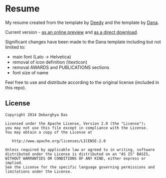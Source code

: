 # Resume

My resume created from the template by [Deedy][1] and the template by [Dana][2].

[1]: https://github.com/deedy/Deedy-Resume
[2]: https://github.com/dpseidel/resume

Current version - [as an online preview][3] and [as a direct download][4].

[3]: resume.pdf
[4]: https://github.com/wuchihsu/resume/raw/main/resume.pdf

Significant changes have been made to the Dana template
including but not limited to:

- main font (Lato -> Helvetica)
- removal of icon definition (\texticon)
- removal AWARDS and PUBLICATIONS sections
- font size of name

Feel free to use and distribute according to the original license (included in this repo).

## License

    Copyright 2014 Debarghya Das

    Licensed under the Apache License, Version 2.0 (the "License");
    you may not use this file except in compliance with the License.
    You may obtain a copy of the License at

       http://www.apache.org/licenses/LICENSE-2.0

    Unless required by applicable law or agreed to in writing, software
    distributed under the License is distributed on an "AS IS" BASIS,
    WITHOUT WARRANTIES OR CONDITIONS OF ANY KIND, either express or implied.
    See the License for the specific language governing permissions and
    limitations under the License.
